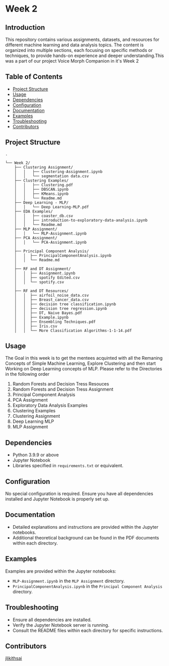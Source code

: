 # Week 2

## Introduction

This repository contains various assignments, datasets, and resources for different machine learning and data analysis topics. The content is organized into multiple sections, each focusing on specific methods or techniques, to provide hands-on experience and deeper understanding.This was a part of our project Voice Morph Companion in it's Week 2

## Table of Contents

- [Project Structure](#project-structure)
- [Usage](#usage)
- [Dependencies](#dependencies)
- [Configuration](#configuration)
- [Documentation](#documentation)
- [Examples](#examples)
- [Troubleshooting](#troubleshooting)
- [Contributors](#contributors)

## Project Structure

```plaintext
.

└── Week 2/
    ├── Clustering Assignment/
    │   │   ├── Clustering-Assignment.ipynb
    │   │   └── segmentation data.csv
    ├── Clustering Examples/
    │   │   ├── Clustering.pdf
    │   │   ├── DBSCAN.ipynb
    │   │   ├── KMeans.ipynb
    │   │   └── Readme.md
    ├── Deep Learning - MLP/
    │   │   └── Deep Learning-MLP.pdf
    ├── EDA Examples/
    │   │   ├── coaster_db.csv
    │   │   ├── introduction-to-exploratory-data-analysis.ipynb
    │   │   └── Readme.md
    ├── MLP Assignment/
    │   │   └── MLP-Assignment.ipynb
    ├── PCA Assignment/
    │   │   └── PCA-Assignment.ipynb
    │
    ├── Principal Component Analysis/
    │   │  ├── PrincipalComponentAnalysis.ipynb
    │   │  └── Readme.md
    │
    ├── RF and DT Assignment/
    │   │  ├── Assignment.ipynb
    │   │  ├── spotify Edited.csv
    │   │  └── spotify.csv
    │
    ├── RF and DT Resources/
    │   │  ├── airfoil_noise_data.csv
    │   │  ├── Breast_cancer_data.csv
    │   │  ├── decision tree classification.ipynb
    │   │  ├── decision tree regression.ipynb
    │   │  ├── DT, Naive Bayes.pdf
    │   │  ├── Example.ipynb
    │   │  ├── Ensembling Techniques.pdf
    │   │  ├── Iris.csv
    │   │  └── More Classification Algorithms-1-1-14.pdf
```

## Usage
The Goal in this week is to get the mentees acquinted with all the Remaning Concepts of Simple Machine Learning, Explore Clustering and then start Working on Deep Learning concepts of MLP. 
Please refer to the Directories in the following order 
1. Random Forests and Decision Tress Resouces
2. Random Forests and Decision Tress Assignment
3. Principal Component Analysis
4. PCA Assignment
5. Exploratory Data Analysis Examples
6. Clustering Examples
7. Clustering Assignment
8. Deep Learning MLP
9. MLP Assignment
## Dependencies

- Python 3.9.9 or above
- Jupyter Notebook
- Libraries specified in `requirements.txt` or equivalent.

## Configuration

No special configuration is required. Ensure you have all dependencies installed and Jupyter Notebook is properly set up.

## Documentation

- Detailed explanations and instructions are provided within the Jupyter notebooks.
- Additional theoretical background can be found in the PDF documents within each directory.

## Examples

Examples are provided within the Jupyter notebooks:

- `MLP-Assignment.ipynb` in the `MLP Assignment` directory.
- `PrincipalComponentAnalysis.ipynb` in the `Principal Component Analysis` directory.

## Troubleshooting

- Ensure all dependencies are installed.
- Verify the Jupyter Notebook server is running.
- Consult the README files within each directory for specific instructions.
## Contributors
[jlikithsai]()

